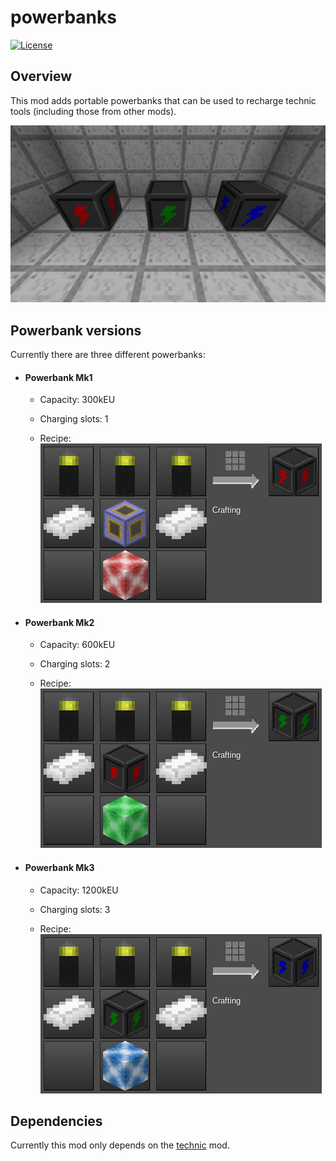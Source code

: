 # powerbanks

[![License](https://img.shields.io/badge/License-MIT-brightgreen.svg)](LICENSE)

## Overview

This mod adds portable powerbanks that can be used to recharge technic tools (including those from other mods).

![Overview Screenshot](screenshots/overview.png?raw=true "Overview Screenshot") 

## Powerbank versions

Currently there are three different powerbanks:

- #### Powerbank Mk1
  
  - Capacity: 300kEU
  
  - Charging slots: 1
  
  - Recipe:
    ![Mk1 Recipe](screenshots/mk1_recipe.png?raw=true "Mk1 Recipe")

- #### Powerbank Mk2
  
  - Capacity: 600kEU
  
  - Charging slots: 2
  
  - Recipe:
    ![Mk2 Recipe](screenshots/mk2_recipe.png?raw=true "Mk2 Recipe")

- #### Powerbank Mk3
  
  - Capacity: 1200kEU
  
  - Charging slots: 3
  
  - Recipe:
    ![Mk3 Recipe](screenshots/mk3_recipe.png?raw=true "Mk3 Recipe")

## 

## Dependencies

Currently this mod only depends on the [technic](https://github.com/minetest-mods/technic) mod.

